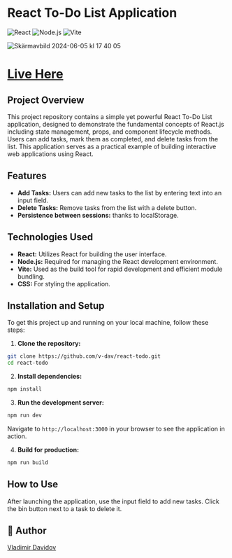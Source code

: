 # React To-Do List Application

![React](https://img.shields.io/badge/React-17.0.2-blue)
![Node.js](https://img.shields.io/badge/Node.js-14.17.6-green)
![Vite](https://img.shields.io/badge/Vite-2.6.14-yellow)

![Skärmavbild 2024-06-05 kl  17 40 05](https://github.com/v-dav/react-todo/assets/115344057/72f78dff-e642-4bf1-a434-8c732565f26c)

# [Live Here](https://v-dav.github.io/react-todo/)

## Project Overview

This project repository contains a simple yet powerful React To-Do List application, designed to demonstrate the fundamental concepts of React.js including state management, props, and component lifecycle methods. Users can add tasks, mark them as completed, and delete tasks from the list. This application serves as a practical example of building interactive web applications using React.

## Features

- **Add Tasks:** Users can add new tasks to the list by entering text into an input field.
- **Delete Tasks:** Remove tasks from the list with a delete button.
- **Persistence between sessions:** thanks to localStorage.

## Technologies Used

- **React:** Utilizes React for building the user interface.
- **Node.js:** Required for managing the React development environment.
- **Vite:** Used as the build tool for rapid development and efficient module bundling.
- **CSS:** For styling the application.

## Installation and Setup

To get this project up and running on your local machine, follow these steps:

1. **Clone the repository:**

```bash
git clone https://github.com/v-dav/react-todo.git
cd react-todo
```

2. **Install dependencies:**

```bash
npm install
```

3. **Run the development server:**

```bash
npm run dev
```

Navigate to `http://localhost:3000` in your browser to see the application in action.

4. **Build for production:**

```bash
npm run build
```

## How to Use

After launching the application, use the input field to add new tasks. Click the bin button next to a task to delete it.


## 🙇 Author

[Vladimir Davidov](https://github.com/v-dav)
